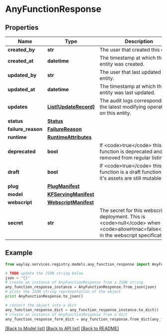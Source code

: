 # AnyFunctionResponse


## Properties

Name | Type | Description | Notes
------------ | ------------- | ------------- | -------------
**created_by** | **str** | The user that created this entity. | 
**created_at** | **datetime** | The timestamp at which this entity was created. | 
**updated_by** | **str** | The user that last updated this entity. | 
**updated_at** | **datetime** | The timestamp at which this entity was last updated. | 
**updates** | [**List[UpdateRecord]**](UpdateRecord.md) | The audit logs corresponding to the latest modifying operations on this entity. | 
**status** | [**Status**](Status.md) |  | 
**failure_reason** | [**FailureReason**](FailureReason.md) |  | [optional] 
**runtime** | [**RuntimeAttributes**](RuntimeAttributes.md) |  | 
**deprecated** | **bool** | If &lt;code&gt;true&lt;/code&gt; this function is deprecated and removed from regular listings. | 
**draft** | **bool** | If &lt;code&gt;true&lt;/code&gt; this function is a draft function and it&#39;s assets are still mutable. | 
**plug** | [**PlugManifest**](PlugManifest.md) |  | 
**model** | [**KFServingManifest**](KFServingManifest.md) |  | 
**webscript** | [**WebscriptManifest**](WebscriptManifest.md) |  | 
**secret** | **str** | The secret for this webscript deployment. This is &lt;code&gt;null&lt;/code&gt; when &lt;code&gt;allowHmac&#x3D;false&lt;/code&gt; in the webscript specificaton. | [optional] 

## Example

```python
from waylay.services.registry.models.any_function_response import AnyFunctionResponse

# TODO update the JSON string below
json = "{}"
# create an instance of AnyFunctionResponse from a JSON string
any_function_response_instance = AnyFunctionResponse.from_json(json)
# print the JSON string representation of the object
print AnyFunctionResponse.to_json()

# convert the object into a dict
any_function_response_dict = any_function_response_instance.to_dict()
# create an instance of AnyFunctionResponse from a dict
any_function_response_form_dict = any_function_response.from_dict(any_function_response_dict)
```
[[Back to Model list]](../README.md#documentation-for-models) [[Back to API list]](../README.md#documentation-for-api-endpoints) [[Back to README]](../README.md)


